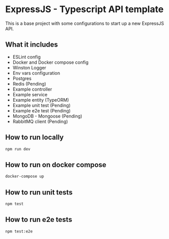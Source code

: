 # ExpressJS - Typescript API template
This is a base project with some configurations to start up a new ExpressJS API.

## What it includes
* ESLint config
* Docker and Docker compose config
* Winston Logger
* Env vars configuration
* Postgres
* Redis (Pending)
* Example controller
* Example service
* Example entity (TypeORM)
* Example unit test (Pending)
* Example e2e test (Pending)
* MongoDB - Mongoose (Pending)
* RabbitMQ client (Pending)

## How to run locally
```bash
npm run dev
```

## How to run on docker compose
```bash
docker-compose up
```

## How to run unit tests
```bash
npm test
```

## How to run e2e tests
```bash
npm test:e2e
```